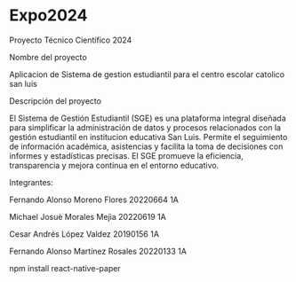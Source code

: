 # Expo2024
Proyecto Técnico Científico 2024

Nombre del proyecto


Aplicacion de Sistema de gestion estudiantil para el centro escolar catolico san luis


Descripción del proyecto

El Sistema de Gestión Estudiantil (SGE) es una plataforma integral diseñada para simplificar la administración de datos y procesos relacionados con la gestión estudiantil en institucion educativa San Luis. Permite el seguimiento de información académica, asistencias y facilita la toma de decisiones con informes y estadísticas precisas. El SGE promueve la eficiencia, transparencia y mejora continua en el entorno educativo.

Integrantes:


Fernando Alonso Moreno Flores 20220664 1A


Michael Josuè Morales Mejìa 20220619 1A


Cesar Andrés López Valdez 20190156 1A


Fernando Alonso Martínez Rosales 20220133 1A

npm install react-native-paper
